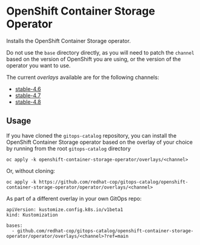 # OpenShift Container Storage Operator

Installs the OpenShift Container Storage operator.

Do not use the `base` directory directly, as you will need to patch the `channel` based on the version of OpenShift you are using, or the version of the operator you want to use.

The current *overlays* available are for the following channels:
* [stable-4.6](overlays/stable-4.6)
* [stable-4.7](overlays/stable-4.7)
* [stable-4.8](overlays/stable-4.8)

## Usage

If you have cloned the `gitops-catalog` repository, you can install the OpenShift Container Storage operator based on the overlay of your choice by running from the root `gitops-catalog` directory

```
oc apply -k openshift-container-storage-operator/overlays/<channel>
```

Or, without cloning:

```
oc apply -k https://github.com/redhat-cop/gitops-catalog/openshift-container-storage-operator/operator/overlays/<channel>
```

As part of a different overlay in your own GitOps repo:

```
apiVersion: kustomize.config.k8s.io/v1beta1
kind: Kustomization

bases:
  - github.com/redhat-cop/gitops-catalog/openshift-container-storage-operator/operator/overlays/<channel>?ref=main
```
